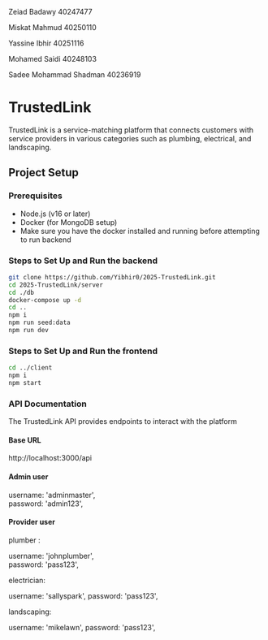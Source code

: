 Zeiad Badawy 40247477  

Miskat Mahmud 40250110  

Yassine Ibhir 40251116  

Mohamed Saidi 40248103  

Sadee Mohammad Shadman 40236919  

# TrustedLink

TrustedLink is a service-matching platform that connects customers with service providers in various categories such as plumbing, electrical, and landscaping.

## Project Setup

### Prerequisites

- Node.js (v16 or later)
- Docker (for MongoDB setup)
- Make sure you have the docker installed and running before attempting to run backend

### Steps to Set Up and Run the backend

```bash
git clone https://github.com/Yibhir0/2025-TrustedLink.git
cd 2025-TrustedLink/server
cd ./db
docker-compose up -d
cd ..
npm i
npm run seed:data
npm run dev
```

### Steps to Set Up and Run the frontend

```bash
cd ../client
npm i
npm start
```

### API Documentation

The TrustedLink API provides endpoints to interact with the platform

#### Base URL

http://localhost:3000/api

#### Admin user

username: 'adminmaster',  
password: 'admin123',  

#### Provider user

plumber :  

username: 'johnplumber',  
password: 'pass123',  

electrician:  

username: 'sallyspark',
password: 'pass123',

landscaping:  

username: 'mikelawn',
password: 'pass123',












